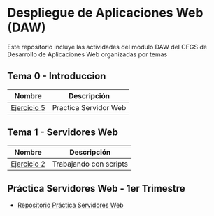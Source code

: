 # Despliegue de Aplicaciones Web (DAW)
Este repositorio incluye las actividades del modulo DAW del CFGS de Desarrollo de Aplicaciones Web organizadas por temas

## Tema 0 - Introduccion

| Nombre | Descripción |
| ------ | ----------- |
| [Ejercicio 5](/tema0/ejercicio5) | Practica Servidor Web |

## Tema 1 - Servidores Web

| Nombre | Descripción |
| ------ | ----------- |
| [Ejercicio 2](/tema1/ejercicio2) | Trabajando con scripts |

## Práctica Servidores Web - 1er Trimestre

- [Repositorio Práctica Servidores Web](davip95/Practica-Servidores-Web)
